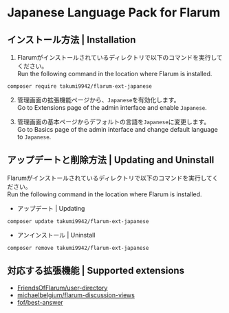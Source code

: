# Japanese Language Pack for Flarum

## インストール方法 | Installation
1. Flarumがインストールされているディレクトリで以下のコマンドを実行してください。<br>
Run the following command in the location where Flarum is installed.
```
composer require takumi9942/flarum-ext-japanese
```

2. 管理画面の拡張機能ページから、`` Japanese ``を有効化します。<br>
Go to Extensions page of the admin interface and enable ``Japanese``.

3. 管理画面の基本ページからデフォルトの言語を``Japanese``に変更します。<br>
Go to Basics page of the admin interface and change default language to ``Japanese``.

## アップデートと削除方法 | Updating and Uninstall
Flarumがインストールされているディレクトリで以下のコマンドを実行してください。<br>
Run the following command in the location where Flarum is installed.

- アップデート | Updating
```
composer update takumi9942/flarum-ext-japanese
```
- アンインストール | Uninstall
```
composer remove takumi9942/flarum-ext-japanese
```

## 対応する拡張機能 | Supported extensions
- [FriendsOfFlarum/user-directory](https://github.com/FriendsOfFlarum/user-directory)
- [michaelbelgium/flarum-discussion-views](https://github.com/MichaelBelgium/flarum-discussion-views)
- [fof/best-answer](https://github.com/FriendsOfFlarum/best-answer)